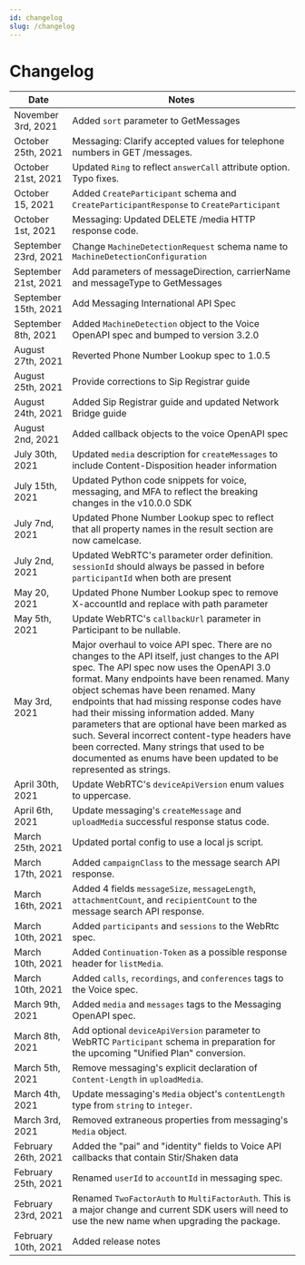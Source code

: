 ```yaml
---
id: changelog
slug: /changelog
---
```


# Changelog

| Date | Notes |
|--|--|
| November 3rd, 2021 | Added `sort` parameter to GetMessages |
| October 25th, 2021 | Messaging: Clarify accepted values for telephone numbers in GET /messages.
| October 21st, 2021 | Updated `Ring` to reflect `answerCall` attribute option. Typo fixes. |
| October 15, 2021 | Added `CreateParticipant` schema and `CreateParticipantResponse` to `CreateParticipant`
| October 1st, 2021 | Messaging: Updated DELETE /media HTTP response code. |
| September 23rd, 2021 | Change `MachineDetectionRequest` schema name to `MachineDetectionConfiguration` |
| September 21st, 2021 | Add parameters of messageDirection, carrierName and messageType to GetMessages |
| September 15th, 2021 | Add Messaging International API Spec |
| September 8th, 2021 | Added `MachineDetection` object to the Voice OpenAPI spec and bumped to version 3.2.0 |
| August 27th, 2021 | Reverted Phone Number Lookup spec to 1.0.5 |
| August 25th, 2021 | Provide corrections to Sip Registrar guide |
| August 24th, 2021 | Added Sip Registrar guide and updated Network Bridge guide |
| August 2nd, 2021 | Added callback objects to the voice OpenAPI spec |
| July 30th, 2021 | Updated `media` description for `createMessages` to include Content-Disposition header information |
| July 15th, 2021 | Updated Python code snippets for voice, messaging, and MFA to reflect the breaking changes in the v10.0.0 SDK |
| July 7nd, 2021 | Updated Phone Number Lookup spec to reflect that all property names in the result section are now camelcase.|
| July 2nd, 2021 | Updated WebRTC's parameter order definition. `sessionId` should always be passed in before `participantId` when both are present |
| May 20, 2021  | Updated Phone Number Lookup spec to remove X-accountId and replace with path parameter |
| May 5th, 2021 | Update WebRTC's `callbackUrl` parameter in Participant to be nullable. |
| May 3rd, 2021 | Major overhaul to voice API spec. There are no changes to the API itself, just changes to the API spec. The API spec now uses the OpenAPI 3.0 format. Many endpoints have been renamed. Many object schemas have been renamed. Many endpoints that had missing response codes have had their missing information added. Many parameters that are optional have been marked as such. Several incorrect content-type headers have been corrected. Many strings that used to be documented as enums have been updated to be represented as strings. |
| April 30th, 2021 | Update WebRTC's `deviceApiVersion` enum values to uppercase. |
| April 6th, 2021 | Update messaging's `createMessage` and `uploadMedia` successful response status code. |
| March 25th, 2021 | Updated portal config to use a local js script. |
| March 17th, 2021 | Added `campaignClass` to the message search API response. |
| March 16th, 2021 | Added 4 fields `messageSize`, `messageLength`, `attachmentCount`, and `recipientCount` to the message search API response. |
| March 10th, 2021 | Added `participants` and `sessions` to the WebRtc spec. |
| March 10th, 2021 | Added `Continuation-Token` as a possible response header for `listMedia`. |
| March 10th, 2021 | Added `calls`, `recordings`, and `conferences` tags to the Voice spec. |
| March 9th, 2021 | Added `media` and `messages` tags to the Messaging OpenAPI spec. |
| March 8th, 2021 | Add optional `deviceApiVersion` parameter to WebRTC `Participant` schema in preparation for the upcoming "Unified Plan" conversion. |
| March 5th, 2021 | Remove messaging's explicit declaration of `Content-Length` in `uploadMedia`. |
| March 4th, 2021 | Update messaging's `Media` object's `contentLength` type from `string` to `integer`. |
| March 3rd, 2021 | Removed extraneous properties from messaging's `Media` object. |
| February 26th, 2021 | Added the "pai" and "identity" fields to Voice API callbacks that contain Stir/Shaken data  |
| February 25th, 2021 | Renamed `userId` to `accountId` in messaging spec. |
| February 23rd, 2021 | Renamed `TwoFactorAuth` to `MultiFactorAuth`. This is a major change and current SDK users will need to use the new name when upgrading the package. |
| February 10th, 2021 | Added release notes |
